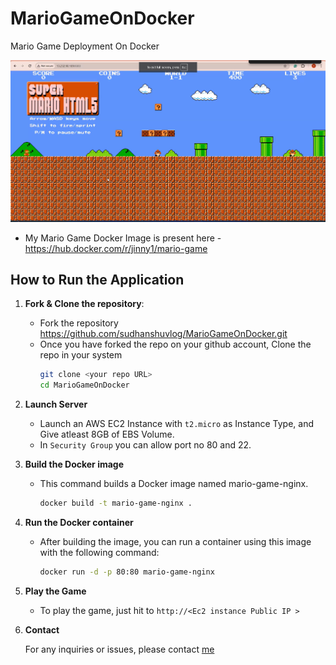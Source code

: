# MarioGameOnDocker
Mario Game Deployment On Docker

![Mario Game WebApp](./mario-game-webapp.png)

- My Mario Game Docker Image is present here - https://hub.docker.com/r/jinny1/mario-game

## How to Run the Application

1. **Fork & Clone the repository**:
    - Fork the repository https://github.com/sudhanshuvlog/MarioGameOnDocker.git
    - Once you have forked the repo on your github account, Clone the repo in your system
        ```bash
        git clone <your repo URL>
        cd MarioGameOnDocker
        ```

2. **Launch Server**
    - Launch an AWS EC2 Instance with `t2.micro` as Instance Type, and Give atleast 8GB of EBS Volume.
    - In `Security Group` you can allow port no 80 and 22.

3. **Build the Docker image**
   - This command builds a Docker image named mario-game-nginx.
        ```bash
        docker build -t mario-game-nginx .
        ```

4. **Run the Docker container**
    - After building the image, you can run a container using this image with the following command:
        ```bash
        docker run -d -p 80:80 mario-game-nginx
        ```
5.  **Play the Game**
    - To play the game, just hit to `http://<Ec2 instance Public IP >`

7. **Contact**

    For any inquiries or issues, please contact [me](https://www.linkedin.com/in/sudhanshu--pandey/)


